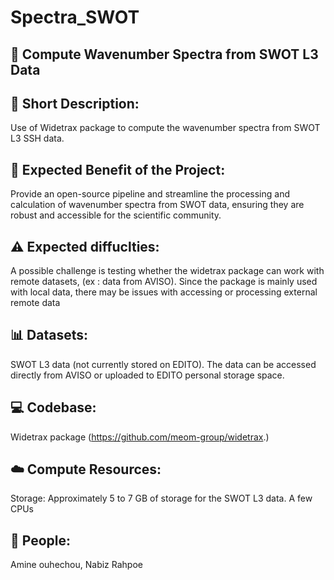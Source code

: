 #  **Spectra_SWOT**

## 🚀 **Compute Wavenumber Spectra from SWOT L3 Data**

## 📝 **Short Description:**
Use of Widetrax package to compute the wavenumber spectra from SWOT L3 SSH data. 

## 🌟 **Expected Benefit of the Project:**
Provide an open-source pipeline and streamline the processing and calculation of wavenumber spectra from SWOT data, ensuring they are robust and accessible for the scientific community.

## ⚠️ **Expected diffuclties:**
A possible challenge is testing whether the widetrax package can work with remote datasets, (ex : data from AVISO). Since the package is mainly used with local data, there may be issues with accessing or processing external remote data

## 📊 **Datasets:**
SWOT L3 data (not currently stored on EDITO). The data can be accessed directly from AVISO or uploaded to EDITO personal storage space.

## 💻 **Codebase:**
Widetrax package (https://github.com/meom-group/widetrax.)

## ☁️ **Compute Resources:**
Storage: Approximately 5 to 7 GB of storage for the SWOT L3 data. A few CPUs

## 👥 **People:**
Amine ouhechou, Nabiz Rahpoe
